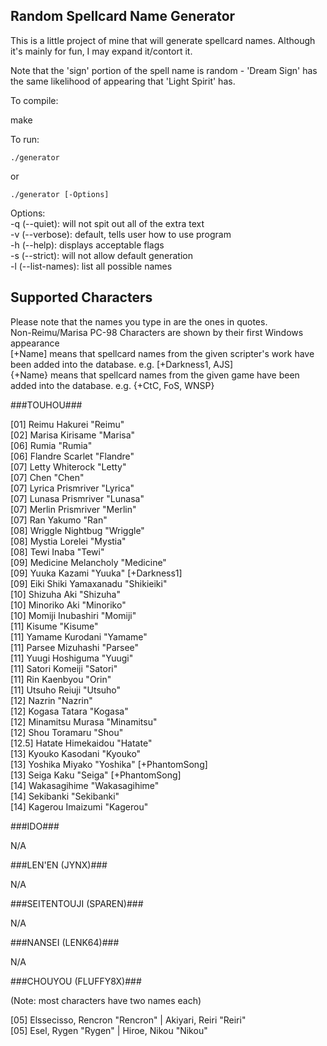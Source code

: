 ## Random Spellcard Name Generator ##
This is a little project of mine that will generate spellcard names. Although it's mainly for fun, I may expand it/contort it.

Note that the 'sign' portion of the spell name is random - 'Dream Sign' has the same likelihood of appearing that 'Light Spirit' has.

To compile:

make

To run:

<code>./generator </code>

or

<code>./generator [-Options] </code>

Options:<br>
-q (--quiet): will not spit out all of the extra text<br>
-v (--verbose): default, tells user how to use program<br>
-h (--help): displays acceptable flags<br>
-s (--strict): will not allow default generation<br>
-l (--list-names): list all possible names

## Supported Characters ##

Please note that the names you type in are the ones in quotes.<br>
Non-Reimu/Marisa PC-98 Characters are shown by their first Windows appearance<br>
[+Name] means that spellcard names from the given scripter's work have been added into the database. e.g. [+Darkness1, AJS]<br>
{+Name} means that spellcard names from the given game have been added into the database. e.g. {+CtC, FoS, WNSP}

###TOUHOU###

[01] Reimu Hakurei "Reimu"						<br>
[02] Marisa Kirisame "Marisa"						<br>
[06] Rumia "Rumia"							<br>
[06] Flandre Scarlet "Flandre"						<br>
[07] Letty Whiterock "Letty"						<br>
[07] Chen "Chen"							<br>
[07] Lyrica Prismriver "Lyrica"						<br>
[07] Lunasa Prismriver "Lunasa"						<br>
[07] Merlin Prismriver "Merlin"						<br>
[07] Ran Yakumo "Ran"							<br>
[08] Wriggle Nightbug "Wriggle"						<br>
[08] Mystia Lorelei "Mystia"						<br>
[08] Tewi Inaba "Tewi"							<br>
[09] Medicine Melancholy "Medicine"					<br>
[09] Yuuka Kazami "Yuuka" [+Darkness1]					<br>
[09] Eiki Shiki Yamaxanadu "Shikieiki" 					<br>
[10] Shizuha Aki "Shizuha"						<br>
[10] Minoriko Aki "Minoriko"						<br>
[10] Momiji Inubashiri "Momiji"						<br>
[11] Kisume "Kisume"							<br>
[11] Yamame Kurodani "Yamame"						<br>
[11] Parsee Mizuhashi "Parsee"						<br>
[11] Yuugi Hoshiguma "Yuugi"						<br>
[11] Satori Komeiji "Satori"						<br>
[11] Rin Kaenbyou "Orin"						<br>
[11] Utsuho Reiuji "Utsuho"						<br>
[12] Nazrin "Nazrin"							<br>
[12] Kogasa Tatara "Kogasa"						<br>
[12] Minamitsu Murasa "Minamitsu"					<br>
[12] Shou Toramaru "Shou"						<br>
[12.5] Hatate Himekaidou "Hatate"					<br>
[13] Kyouko Kasodani "Kyouko"						<br>
[13] Yoshika Miyako "Yoshika" [+PhantomSong]				<br>
[13] Seiga Kaku "Seiga" [+PhantomSong]					<br>
[14] Wakasagihime "Wakasagihime"					<br>
[14] Sekibanki "Sekibanki"						<br>
[14] Kagerou Imaizumi "Kagerou"						<br>

###IDO###

N/A

###LEN'EN (JYNX)###

N/A

###SEITENTOUJI (SPAREN)###

N/A

###NANSEI (LENK64)###

N/A

###CHOUYOU (FLUFFY8X)###

(Note: most characters have two names each)

[05] Elssecisso, Rencron "Rencron" | Akiyari, Reiri "Reiri"				<br>
[05] Esel, Rygen "Rygen" | Hiroe, Nikou "Nikou"					<br>
